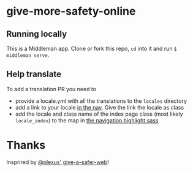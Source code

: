 # give-more-safety-online

## Running locally

This is a Middleman app. Clone or fork this repo, `cd` into it and run `$ middleman serve`.

## Help translate

To add a translation PR you need to
- provide a locale.yml with all the translations to the `locales` directory
- add a link to your locale [in the nav](https://github.com/lislis/give-more-safety-online/blob/master/source/layouts/layout.erb#L23). Give the link the locale as class
- add the locale and class name of the index page class (most likely `locale_index`) to the map in [the navigation highlight sass](https://github.com/lislis/give-more-safety-online/blob/master/source/stylesheets/_nav-highlight.sass#L1)

# Thanks

Insprired by [@plexus' give-a-safer-web](https://github.com/plexus/give-a-safer-web)!
